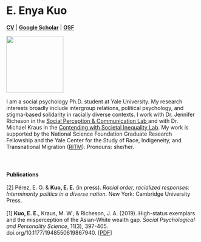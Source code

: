 <h1 align="">E. Enya Kuo</h1>

<p>
  <b><a href="https://app.box.com/s/hhpgcxiuxolhjeoso5pp7jitq80bmk6f">CV</a></b> | 
  <b><a href="https://scholar.google.com/citations?user=whztlp8AAAAJ&hl=en&oi=ao">Google Scholar</a></b> |  
  <b><a href="https://osf.io/zc96s/">OSF</a></b>
</p>

<img src="https://pbs.twimg.com/profile_images/1391161340547321859/Zez-tlzP_400x400.jpg" width="150">

<p>
I am a social psychology Ph.D. student at Yale University. My research interests broadly include intergroup relations, political psychology, and stigma-based solidarity in racially diverse contexts. I work with Dr.  Jennifer Richeson in the <a href="https://spcl.yale.edu/">Social Perception & Communication Lab </a> and with Dr. Michael Kraus in the <a href="https://www.csinequality.com/">Contending with Societal Inequality Lab</a>. My work is supported by the National Science Foundation Graduate Research Fellowship and the Yale Center for the Study of Race, Indigeneity, and Transnational Migration (<a href="https://ritm.yale.edu/">RITM</a>). Pronouns: she/her.
</p>
<h1></h1>
<br>
<b>Publications</b>
<br>
<br>
[2] Pérez, E. O. & <b>Kuo, E. E.</b> (in press). <i>Racial order, racialized responses: Interminority politics in a diverse nation</i>. New York: Cambridge University Press.
<br>
<br>
[1] <b>Kuo, E. E.</b>, Kraus, M. W., & Richeson, J. A. (2019). High-status exemplars and the misperception of the Asian-White wealth gap. <i>Social Psychological and Personality Science</i>, 11(3), 397-405. doi.org/10.1177/1948550619867940. [<a href="https://spcl.yale.edu/sites/default/files/files/Kuo_etal2019SPPS.pdf">PDF</a>]
<br>
<br>
<a href="https://www.linkedin.com/in/enyakuo/"><img src="https://image.flaticon.com/icons/png/512/174/174857.png" width="12.5" align="bottom"></a>   
<a href="https://twitter.com/kuoenya"><img src="https://www.freeiconspng.com/uploads/png-logo-bird-twitter-image-2.png" width="13" align="bottom"</a>

